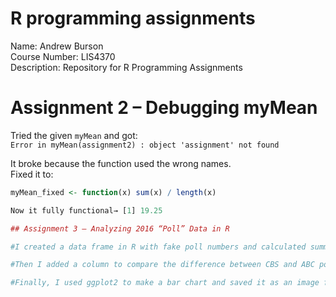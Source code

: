 # R programming assignments  

Name: Andrew Burson  
Course Number: LIS4370  
Description: Repository for R Programming Assignments

 # Assignment 2 – Debugging myMean

Tried the given `myMean` and got:  
`Error in myMean(assignment2) : object 'assignment' not found`

It broke because the function used the wrong names.  
Fixed it to:  
```r
myMean_fixed <- function(x) sum(x) / length(x)

Now it fully functional→ [1] 19.25

## Assignment 3 – Analyzing 2016 “Poll” Data in R

#I created a data frame in R with fake poll numbers and calculated summary stats like mean, median, and range.  

#Then I added a column to compare the difference between CBS and ABC polls.  

#Finally, I used ggplot2 to make a bar chart and saved it as an image for my blog.  




